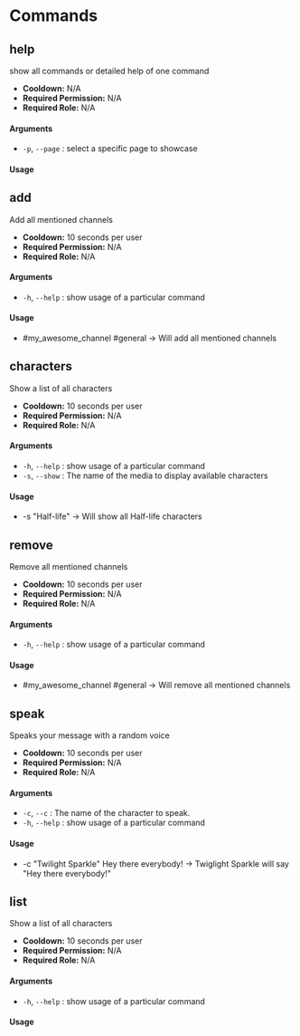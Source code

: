 # Commands
## help

show all commands or detailed help of one command
* **Cooldown:** N/A
* **Required Permission:** N/A
* **Required Role:** N/A
#### Arguments
* `-p`, `--page` : select a specific page to showcase

#### Usage
## add

Add all mentioned channels
* **Cooldown:** 10 seconds per user
* **Required Permission:** N/A
* **Required Role:** N/A
#### Arguments
* `-h`, `--help` : show usage of a particular command

#### Usage
* #my_awesome_channel #general -> Will add all mentioned channels
## characters

Show a list of all characters
* **Cooldown:** 10 seconds per user
* **Required Permission:** N/A
* **Required Role:** N/A
#### Arguments
* `-h`, `--help` : show usage of a particular command
* `-s`, `--show` : The name of the media to display available characters

#### Usage
* -s "Half-life" -> Will show all Half-life characters
## remove

Remove all mentioned channels
* **Cooldown:** 10 seconds per user
* **Required Permission:** N/A
* **Required Role:** N/A
#### Arguments
* `-h`, `--help` : show usage of a particular command

#### Usage
* #my_awesome_channel #general -> Will remove all mentioned channels
## speak

Speaks your message with a random voice
* **Cooldown:** 10 seconds per user
* **Required Permission:** N/A
* **Required Role:** N/A
#### Arguments
* `-c`, `--c` : The name of the character to speak.
* `-h`, `--help` : show usage of a particular command

#### Usage
* -c "Twilight Sparkle" Hey there everybody! -> Twiglight Sparkle will say "Hey there everybody!"
## list

Show a list of all characters
* **Cooldown:** 10 seconds per user
* **Required Permission:** N/A
* **Required Role:** N/A
#### Arguments
* `-h`, `--help` : show usage of a particular command

#### Usage
